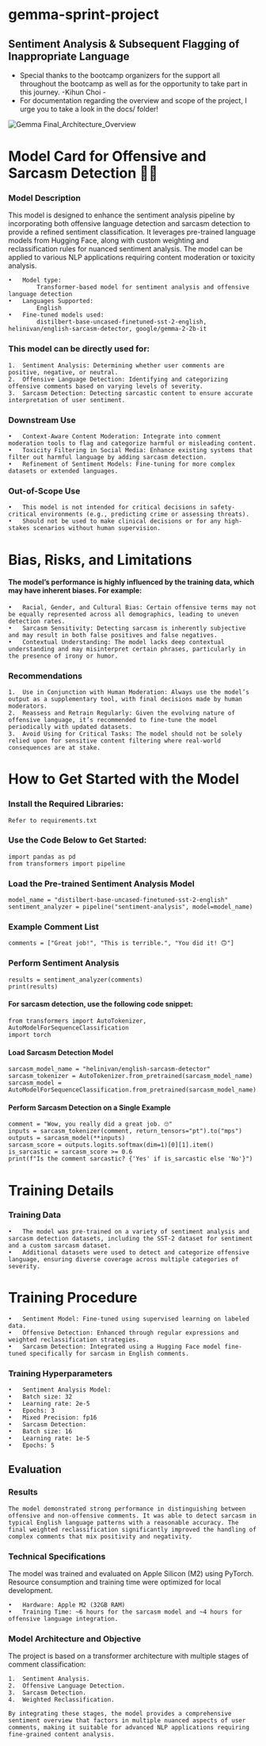 # gemma-sprint-project


## Sentiment Analysis &amp; Subsequent Flagging of Inappropriate Language



  - Special thanks to the bootcamp organizers for the support all throughout the bootcamp as well as for the opportunity to take part in this journey. -Kihun Choi -
  - For documentation regarding the overview and scope of the project, I urge you to take a look in the docs/ folder!
    	
     

![Gemma  Final_Architecture_Overview](https://github.com/user-attachments/assets/ed02ac3c-35f4-4a6b-a6e1-57bef0530617)



# Model Card for Offensive and Sarcasm Detection 📢💬

### Model Description
This model is designed to enhance the sentiment analysis pipeline by incorporating both offensive language detection and sarcasm detection to provide a refined sentiment classification. It leverages pre-trained language models from Hugging Face, along with custom weighting and reclassification rules for nuanced sentiment analysis. The model can be applied to various NLP applications requiring content moderation or toxicity analysis.

	•	Model type: 
	        Transformer-based model for sentiment analysis and offensive language detection
	•	Languages Supported: 
	        English
	•	Fine-tuned models used: 
	        distilbert-base-uncased-finetuned-sst-2-english, helinivan/english-sarcasm-detector, google/gemma-2-2b-it



### This model can be directly used for:

	1.	Sentiment Analysis: Determining whether user comments are positive, negative, or neutral.
	2.	Offensive Language Detection: Identifying and categorizing offensive comments based on varying levels of severity.
	3.	Sarcasm Detection: Detecting sarcastic content to ensure accurate interpretation of user sentiment.

### Downstream Use

	•	Context-Aware Content Moderation: Integrate into comment moderation tools to flag and categorize harmful or misleading content.
	•	Toxicity Filtering in Social Media: Enhance existing systems that filter out harmful language by adding sarcasm detection.
	•	Refinement of Sentiment Models: Fine-tuning for more complex datasets or extended languages.

### Out-of-Scope Use

	•	This model is not intended for critical decisions in safety-critical environments (e.g., predicting crime or assessing threats).
	•	Should not be used to make clinical decisions or for any high-stakes scenarios without human supervision.

# Bias, Risks, and Limitations

#### The model’s performance is highly influenced by the training data, which may have inherent biases. For example:

	•	Racial, Gender, and Cultural Bias: Certain offensive terms may not be equally represented across all demographics, leading to uneven detection rates.
	•	Sarcasm Sensitivity: Detecting sarcasm is inherently subjective and may result in both false positives and false negatives.
	•	Contextual Understanding: The model lacks deep contextual understanding and may misinterpret certain phrases, particularly in the presence of irony or humor.

### Recommendations

	1.	Use in Conjunction with Human Moderation: Always use the model’s output as a supplementary tool, with final decisions made by human moderators.
	2.	Reassess and Retrain Regularly: Given the evolving nature of offensive language, it’s recommended to fine-tune the model periodically with updated datasets.
	3.	Avoid Using for Critical Tasks: The model should not be solely relied upon for sensitive content filtering where real-world consequences are at stake.

# How to Get Started with the Model
### Install the Required Libraries:
    Refer to requirements.txt 

### Use the Code Below to Get Started:
    import pandas as pd
    from transformers import pipeline

### Load the Pre-trained Sentiment Analysis Model
    model_name = "distilbert-base-uncased-finetuned-sst-2-english"
    sentiment_analyzer = pipeline("sentiment-analysis", model=model_name)

### Example Comment List
    comments = ["Great job!", "This is terrible.", "You did it! 🙃"]

### Perform Sentiment Analysis
    results = sentiment_analyzer(comments)
    print(results)

#### For sarcasm detection, use the following code snippet:

    from transformers import AutoTokenizer, AutoModelForSequenceClassification
    import torch

#### Load Sarcasm Detection Model
    sarcasm_model_name = "helinivan/english-sarcasm-detector"
    sarcasm_tokenizer = AutoTokenizer.from_pretrained(sarcasm_model_name)
    sarcasm_model = AutoModelForSequenceClassification.from_pretrained(sarcasm_model_name).to("mps")

#### Perform Sarcasm Detection on a Single Example
    comment = "Wow, you really did a great job. 🙄"
    inputs = sarcasm_tokenizer(comment, return_tensors="pt").to("mps")
    outputs = sarcasm_model(**inputs)
    sarcasm_score = outputs.logits.softmax(dim=1)[0][1].item()
    is_sarcastic = sarcasm_score >= 0.6
    print(f"Is the comment sarcastic? {'Yes' if is_sarcastic else 'No'}")

# Training Details
### Training Data

	•	The model was pre-trained on a variety of sentiment analysis and sarcasm detection datasets, including the SST-2 dataset for sentiment and a custom sarcasm dataset.
	•	Additional datasets were used to detect and categorize offensive language, ensuring diverse coverage across multiple categories of severity.

# Training Procedure

	•	Sentiment Model: Fine-tuned using supervised learning on labeled data.
	•	Offensive Detection: Enhanced through regular expressions and weighted reclassification strategies.
	•	Sarcasm Detection: Integrated using a Hugging Face model fine-tuned specifically for sarcasm in English comments.

### Training Hyperparameters

	•	Sentiment Analysis Model:
	•	Batch size: 32
	•	Learning rate: 2e-5
	•	Epochs: 3
	•	Mixed Precision: fp16
	•	Sarcasm Detection:
	•	Batch size: 16
	•	Learning rate: 1e-5
	•	Epochs: 5

## Evaluation

### Results

    The model demonstrated strong performance in distinguishing between offensive and non-offensive comments. It was able to detect sarcasm in typical English language patterns with a reasonable accuracy. The final weighted reclassification significantly improved the handling of complex comments that mix positivity and negativity.

### Technical Specifications
The model was trained and evaluated on Apple Silicon (M2) using PyTorch. Resource consumption and training time were optimized for local development.

	•	Hardware: Apple M2 (32GB RAM)
	•	Training Time: ~6 hours for the sarcasm model and ~4 hours for offensive language integration.

### Model Architecture and Objective

The project is based on a transformer architecture with multiple stages of comment classification:

	1.	Sentiment Analysis.
	2.	Offensive Language Detection.
	3.	Sarcasm Detection.
	4.	Weighted Reclassification.

    By integrating these stages, the model provides a comprehensive sentiment overview that factors in multiple nuanced aspects of user comments, making it suitable for advanced NLP applications requiring fine-grained content analysis.

